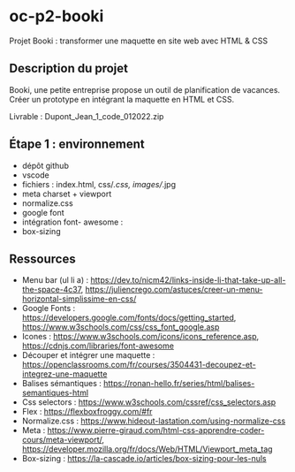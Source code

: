 # oc-p2-booki
Projet Booki : transformer une maquette en site web avec HTML &amp; CSS

## Description du projet
Booki, une petite entreprise propose un outil de planification de vacances. Créer un prototype en intégrant la maquette en HTML et CSS.

Livrable : Dupont_Jean_1_code_012022.zip

## Étape 1 : environnement
- dépôt github
- vscode
- fichiers : index.html, css/*.css, images/*.jpg
- meta charset + viewport
- normalize.css
- google font
- intégration font- awesome : <i class="fab fa-angellist"></i>
- box-sizing

## Ressources
- Menu bar (ul li a) : https://dev.to/nicm42/links-inside-li-that-take-up-all-the-space-4c37, https://juliencrego.com/astuces/creer-un-menu-horizontal-simplissime-en-css/
- Google Fonts : https://developers.google.com/fonts/docs/getting_started, https://www.w3schools.com/css/css_font_google.asp
- Icones : https://www.w3schools.com/icons/icons_reference.asp, https://cdnjs.com/libraries/font-awesome
- Découper et intégrer une maquette : https://openclassrooms.com/fr/courses/3504431-decoupez-et-integrez-une-maquette
- Balises sémantiques : https://ronan-hello.fr/series/html/balises-semantiques-html
- Css selectors : https://www.w3schools.com/cssref/css_selectors.asp
- Flex : https://flexboxfroggy.com/#fr
- Normalize.css : https://www.hideout-lastation.com/using-normalize-css
- Meta : https://www.pierre-giraud.com/html-css-apprendre-coder-cours/meta-viewport/, https://developer.mozilla.org/fr/docs/Web/HTML/Viewport_meta_tag
- Box-sizing : https://la-cascade.io/articles/box-sizing-pour-les-nuls
